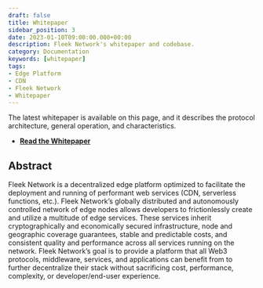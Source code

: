 ```yaml
---
draft: false
title: Whitepaper
sidebar_position: 3
date: 2023-01-10T09:00:00.000+00:00
description: Fleek Network's whitepaper and codebase.
category: Documentation
keywords: [whitepaper]
tags:
- Edge Platform
- CDN
- Fleek Network
- Whitepaper
---
```


The latest whitepaper is available on this page, and it describes the protocol architecture, general operation, and characteristics.

- [**Read the Whitepaper**](https://whitepaper.fleek.network/)

## Abstract

Fleek Network is a decentralized edge platform optimized to facilitate the deployment and running of performant web services (CDN, serverless functions, etc.). Fleek Network’s globally distributed and autonomously controlled network of edge nodes allows developers to frictionlessly create and utilize a multitude of edge services. These services inherit cryptographically and economically secured infrastructure, node and geographic coverage guarantees, stable and predictable costs, and consistent quality and performance across all services running on the network. Fleek Network’s goal is to provide a platform that all Web3 protocols, middleware, services, and applications can benefit from to further decentralize their stack without sacrificing cost, performance, complexity, or developer/end-user experience. 